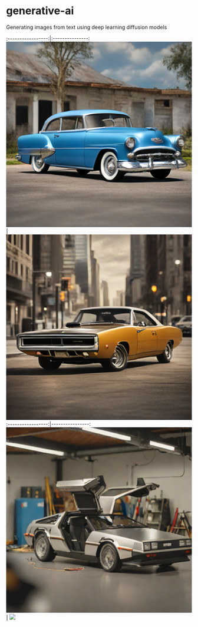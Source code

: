 # generative-ai
Generating images from text using deep learning diffusion models

:-----------------:|:---------------:
![](image1.png)    | ![](image2.png) 
:-----------------:|----------------:
![](image3.png)    | ![](image4.png)
